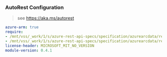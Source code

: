 ### AutoRest Configuration

> see https://aka.ms/autorest

``` yaml
azure-arm: true
require:
- /mnt/vss/_work/1/s/azure-rest-api-specs/specification/azurearcdata/resource-manager/readme.md
- /mnt/vss/_work/1/s/azure-rest-api-specs/specification/azurearcdata/resource-manager/readme.go.md
license-header: MICROSOFT_MIT_NO_VERSION
module-version: 0.4.1

```